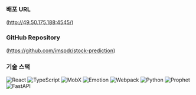 ### 배포 URL

(http://49.50.175.188:4545/)

### GitHub Repository

(https://github.com/imspdr/stock-prediction)

### 기술 스택

![React](https://img.shields.io/badge/React-61DAFB?style=for-the-badge&logo=react&logoColor=white) ![TypeScript](https://img.shields.io/badge/TypeScript-3178C6?style=for-the-badge&logo=typescript&logoColor=white) ![MobX](https://img.shields.io/badge/MobX-FF9955?style=for-the-badge&logo=mobx&logoColor=white) ![Emotion](https://img.shields.io/badge/Emotion-FF005C?style=for-the-badge&logo=emotion&logoColor=white) ![Webpack](https://img.shields.io/badge/Webpack-8DD6F9?style=for-the-badge&logo=webpack&logoColor=white) ![Python](https://img.shields.io/badge/Python-3776AB?style=for-the-badge&logo=python&logoColor=white) ![Prophet](https://img.shields.io/badge/Prophet-FF5F5F?style=for-the-badge&logo=prophet&logoColor=white) ![FastAPI](https://img.shields.io/badge/FastAPI-009688?style=for-the-badge&logo=fastapi&logoColor=white)
